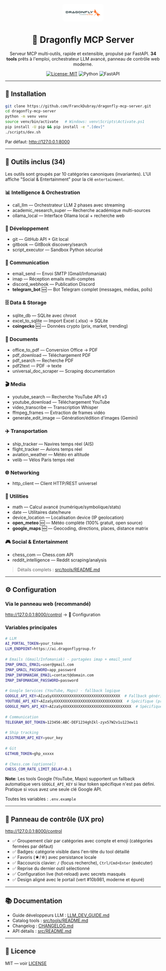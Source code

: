 <div align="center">

<img src="assets/LOGO_DRAGONFLY_HD.jpg" alt="Dragonfly logo" width="120" style="background:#ffffff; padding:6px; border-radius:8px;" />

# 🐉 Dragonfly MCP Server

Serveur MCP multi‑outils, rapide et extensible, propulsé par FastAPI. **34 tools** prêts à l'emploi, orchestrateur LLM avancé, panneau de contrôle web moderne.

[![License: MIT](./LICENSE)](./LICENSE)
![Python](https://img.shields.io/badge/Python-3.11%2B-3776AB)
![FastAPI](https://img.shields.io/badge/FastAPI-%F0%9F%9A%80-009688)

</div>

---

## 🚀 Installation

```bash
git clone https://github.com/FranckDubray/dragonfly-mcp-server.git
cd dragonfly-mcp-server
python -m venv venv
source venv/bin/activate   # Windows: venv\Scripts\Activate.ps1
pip install -U pip && pip install -e ".[dev]"
./scripts/dev.sh
```

Par défaut: http://127.0.0.1:8000

---

## 🧰 Outils inclus (34)

Les outils sont groupés par 10 catégories canoniques (invariantes). L'UI affiche "Social & Entertainment" pour la clé `entertainment`.

### 📊 Intelligence & Orchestration
- call_llm — Orchestrateur LLM 2 phases avec streaming
- academic_research_super — Recherche académique multi-sources
- ollama_local — Interface Ollama local + recherche web

### 🔧 Développement
- git — GitHub API + Git local
- gitbook — GitBook discovery/search
- script_executor — Sandbox Python sécurisé

### 📧 Communication
- email_send — Envoi SMTP (Gmail/Infomaniak)
- imap — Réception emails multi-comptes
- discord_webhook — Publication Discord
- **telegram_bot** 🆕 — Bot Telegram complet (messages, médias, polls)

### 🗄️ Data & Storage
- sqlite_db — SQLite avec chroot
- excel_to_sqlite — Import Excel (.xlsx) → SQLite
- **coingecko** 🆕 — Données crypto (prix, market, trending)

### 📄 Documents
- office_to_pdf — Conversion Office → PDF
- pdf_download — Téléchargement PDF
- pdf_search — Recherche PDF
- pdf2text — PDF → texte
- universal_doc_scraper — Scraping documentation

### 🎬 Media
- youtube_search — Recherche YouTube API v3
- youtube_download — Téléchargement YouTube
- video_transcribe — Transcription Whisper
- ffmpeg_frames — Extraction de frames vidéo
- generate_edit_image — Génération/édition d'images (Gemini)

### ✈️ Transportation
- ship_tracker — Navires temps réel (AIS)
- flight_tracker — Avions temps réel
- aviation_weather — Météo en altitude
- velib — Vélos Paris temps réel

### 🌐 Networking
- http_client — Client HTTP/REST universel

### 🔢 Utilities
- math — Calcul avancé (numérique/symbolique/stats)
- date — Utilitaires date/heure
- device_location — Localisation device (IP geolocation)
- **open_meteo** 🆕 — Météo complète (100% gratuit, open source)
- **google_maps** 🆕 — Geocoding, directions, places, distance matrix

### 🎮 Social & Entertainment
- chess_com — Chess.com API
- reddit_intelligence — Reddit scraping/analysis

> Détails complets : [src/tools/README.md](./src/tools/README.md)

---

## ⚙️ Configuration

### Via le panneau web (recommandé)
http://127.0.0.1:8000/control → 🔐 Configuration

### Variables principales
```bash
# LLM
AI_PORTAL_TOKEN=your_token
LLM_ENDPOINT=https://ai.dragonflygroup.fr

# Emails (Gmail/Infomaniak) - partagées imap + email_send
IMAP_GMAIL_EMAIL=user@gmail.com
IMAP_GMAIL_PASSWORD=app_password
IMAP_INFOMANIAK_EMAIL=contact@domain.com
IMAP_INFOMANIAK_PASSWORD=password

# Google Services (YouTube, Maps) - fallback logique
GOOGLE_API_KEY=AIzaSyXXXXXXXXXXXXXXXXXXXXXXXXXXXXXXX  # Fallback générique
YOUTUBE_API_KEY=AIzaSyXXXXXXXXXXXXXXXXXXXXXXXXXXXXXXX  # Spécifique (prioritaire)
GOOGLE_MAPS_API_KEY=AIzaSyXXXXXXXXXXXXXXXXXXXXXXXXXXXXXXX  # Spécifique (prioritaire)

# Communication
TELEGRAM_BOT_TOKEN=123456:ABC-DEF1234ghIkl-zyx57W2v1u123ew11

# Ship tracking
AISSTREAM_API_KEY=your_key

# Git
GITHUB_TOKEN=ghp_xxxxx

# Chess.com (optionnel)
CHESS_COM_RATE_LIMIT_DELAY=0.1
```

**Note**: Les tools Google (YouTube, Maps) supportent un fallback automatique vers `GOOGLE_API_KEY` si leur token spécifique n'est pas défini. Pratique si vous avez une seule clé Google API.

Toutes les variables : `.env.example`

---

## 🎨 Panneau de contrôle (UX pro)

http://127.0.0.1:8000/control

- ✅ Groupement clair par catégories avec compte et emoji (catégories fermées par défaut)
- ✅ Badges: catégorie visible dans l'en-tête du tool détaillé
- ✅ Favoris (★/☆) avec persistance locale
- ✅ Raccourcis clavier: `/` (focus recherche), `Ctrl/Cmd+Enter` (exécuter)
- ✅ Reprise du dernier outil sélectionné
- ✅ Configuration live (hot‑reload) avec secrets masqués
- ✅ Design aligné avec le portail (vert #10b981, moderne et épuré)

---

## 📚 Documentation

- Guide développeurs LLM : [LLM_DEV_GUIDE.md](./LLM_DEV_GUIDE.md)
- Catalog tools : [src/tools/README.md](./src/tools/README.md)
- Changelog : [CHANGELOG.md](./CHANGELOG.md)
- API détails : [src/README.md](./src/README.md)

---

## 📄 Licence

MIT — voir [LICENSE](./LICENSE)
